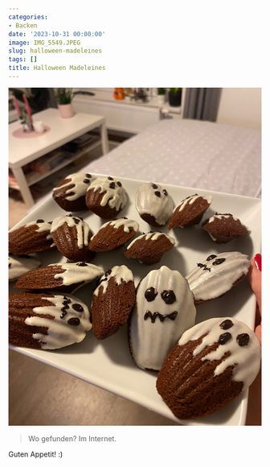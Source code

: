 ```yaml
---
categories:
- Backen
date: '2023-10-31 00:00:00'
image: IMG_5549.JPEG
slug: halloween-madeleines
tags: []
title: Halloween Madeleines
---
```



![Foto 1](abd8a4a4-4b24-4599-b453-5332a6febd51.JPG)

> Wo gefunden? Im Internet.

Guten Appetit! :)